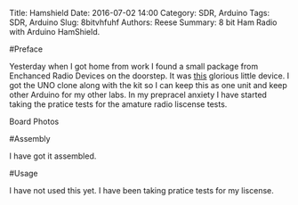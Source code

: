 Title: Hamshield
Date: 2016-07-02 14:00
Category: SDR, Arduino
Tags: SDR, Arduino
Slug: 8bitvhfuhf
Authors: Reese
Summary: 8 bit Ham Radio with Arduino HamShield.

#Preface

Yesterday when I got home from work I found a small package from Enchanced Radio Devices on the doorstep. It was [this](https://www.kickstarter.com/projects/749835103/hamshield-for-arduino-vhf-uhf-transceiver) glorious little device. I got the UNO clone along with the kit so I can keep this as one unit and keep other Arduino for my other labs. In my prepracel anxiety I have started taking the pratice tests for the amature radio liscense tests. 

Board Photos

#Assembly

I have got it assembled.

#Usage

I have not used this yet. I have been taking pratice tests for my liscense.
